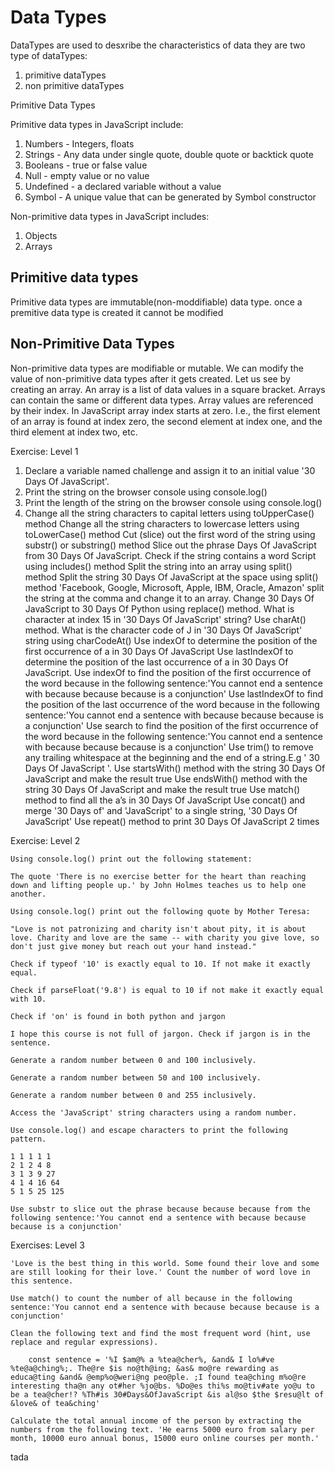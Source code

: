 # Data Types
DataTypes are used to desxribe the characteristics of data
they are two type of dataTypes:
1. primitive dataTypes
2. non primitive dataTypes

Primitive Data Types

Primitive data types in JavaScript include:

1. Numbers - Integers, floats
2. Strings - Any data under single quote, double quote or backtick quote
3. Booleans - true or false value
4. Null - empty value or no value
5. Undefined - a declared variable without a value
6. Symbol - A unique value that can be generated by Symbol constructor

Non-primitive data types in JavaScript includes:

1. Objects
2. Arrays
## Primitive data types
Primitive data types are immutable(non-moddifiable) data type. once a premitive data type is created it cannot be modified

## Non-Primitive Data Types

Non-primitive data types are modifiable or mutable. We can modify the value of non-primitive data types after it gets created. Let us see by creating an array. An array is a list of data values in a square bracket. Arrays can contain the same or different data types. Array values are referenced by their index. In JavaScript array index starts at zero. I.e., the first element of an array is found at index zero, the second element at index one, and the third element at index two, etc.


Exercise: Level 1

1. Declare a variable named challenge and assign it to an initial value '30 Days Of JavaScript'.
2. Print the string on the browser console using console.log()
3. Print the length of the string on the browser console using console.log()
4. Change all the string characters to capital letters using toUpperCase() method
    Change all the string characters to lowercase letters using toLowerCase() method
    Cut (slice) out the first word of the string using substr() or substring() method
    Slice out the phrase Days Of JavaScript from 30 Days Of JavaScript.
    Check if the string contains a word Script using includes() method
    Split the string into an array using split() method
    Split the string 30 Days Of JavaScript at the space using split() method
    'Facebook, Google, Microsoft, Apple, IBM, Oracle, Amazon' split the string at the comma and change it to an array.
    Change 30 Days Of JavaScript to 30 Days Of Python using replace() method.
    What is character at index 15 in '30 Days Of JavaScript' string? Use charAt() method.
    What is the character code of J in '30 Days Of JavaScript' string using charCodeAt()
    Use indexOf to determine the position of the first occurrence of a in 30 Days Of JavaScript
    Use lastIndexOf to determine the position of the last occurrence of a in 30 Days Of JavaScript.
    Use indexOf to find the position of the first occurrence of the word because in the following sentence:'You cannot end a sentence with because because because is a conjunction'
    Use lastIndexOf to find the position of the last occurrence of the word because in the following sentence:'You cannot end a sentence with because because because is a conjunction'
    Use search to find the position of the first occurrence of the word because in the following sentence:'You cannot end a sentence with because because because is a conjunction'
    Use trim() to remove any trailing whitespace at the beginning and the end of a string.E.g ' 30 Days Of JavaScript '.
    Use startsWith() method with the string 30 Days Of JavaScript and make the result true
    Use endsWith() method with the string 30 Days Of JavaScript and make the result true
    Use match() method to find all the a’s in 30 Days Of JavaScript
    Use concat() and merge '30 Days of' and 'JavaScript' to a single string, '30 Days Of JavaScript'
    Use repeat() method to print 30 Days Of JavaScript 2 times

Exercise: Level 2

    Using console.log() print out the following statement:

    The quote 'There is no exercise better for the heart than reaching down and lifting people up.' by John Holmes teaches us to help one another.

    Using console.log() print out the following quote by Mother Teresa:

    "Love is not patronizing and charity isn't about pity, it is about love. Charity and love are the same -- with charity you give love, so don't just give money but reach out your hand instead."

    Check if typeof '10' is exactly equal to 10. If not make it exactly equal.

    Check if parseFloat('9.8') is equal to 10 if not make it exactly equal with 10.

    Check if 'on' is found in both python and jargon

    I hope this course is not full of jargon. Check if jargon is in the sentence.

    Generate a random number between 0 and 100 inclusively.

    Generate a random number between 50 and 100 inclusively.

    Generate a random number between 0 and 255 inclusively.

    Access the 'JavaScript' string characters using a random number.

    Use console.log() and escape characters to print the following pattern.

    1 1 1 1 1
    2 1 2 4 8
    3 1 3 9 27
    4 1 4 16 64
    5 1 5 25 125

    Use substr to slice out the phrase because because because from the following sentence:'You cannot end a sentence with because because because is a conjunction'

Exercises: Level 3

    'Love is the best thing in this world. Some found their love and some are still looking for their love.' Count the number of word love in this sentence.

    Use match() to count the number of all because in the following sentence:'You cannot end a sentence with because because because is a conjunction'

    Clean the following text and find the most frequent word (hint, use replace and regular expressions).

        const sentence = '%I $am@% a %tea@cher%, &and& I lo%#ve %te@a@ching%;. The@re $is no@th@ing; &as& mo@re rewarding as educa@ting &and& @emp%o@weri@ng peo@ple. ;I found tea@ching m%o@re interesting tha@n any ot#her %jo@bs. %Do@es thi%s mo@tiv#ate yo@u to be a tea@cher!? %Th#is 30#Days&OfJavaScript &is al@so $the $resu@lt of &love& of tea&ching'

    Calculate the total annual income of the person by extracting the numbers from the following text. 'He earns 5000 euro from salary per month, 10000 euro annual bonus, 15000 euro online courses per month.'

tada